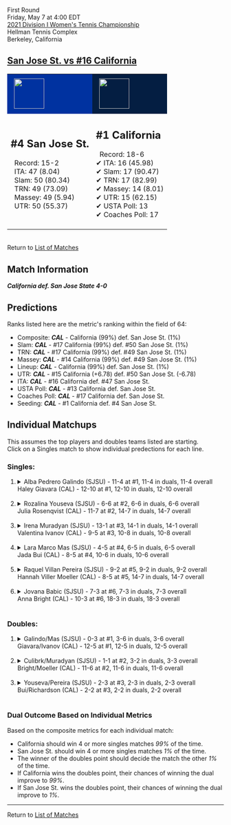 First Round  
Friday, May 7 at 4:00 EDT  
[2021 Division I Women's Tennis Championship](../index.md)  
Hellman Tennis Complex  
Berkeley, California  
## [San Jose St. vs #16 California](https://www.ncaa.com/game/5833650)  

<table><tr style="background-color: #d9d9d9 !important"><td style="background-color: #0032A0 !important"><img src="https://www.ncaa.com/sites/default/files/images/logos/schools/s/san-jose-st.70.png" width="70" height="70" style="padding: 8px;" /></td><td style="background-color: #041E42 !important"><img src="https://www.ncaa.com/sites/default/files/images/logos/schools/c/california.70.png" width="70" height="70" style="padding: 8px;" /></td></tr><tr>
<td>  

<h2>#4 San Jose St.</h2>  
&nbsp; Record: 15-2<br>  
&nbsp; ITA: 47 (8.04)<br>  
&nbsp; Slam: 50 (80.34)<br>  
&nbsp; TRN: 49 (73.09)<br>  
&nbsp; Massey: 49 (5.94)<br>  
&nbsp; UTR: 50 (55.37)<br>  
<br>  

</td>
<td>  

<h2>#1 California</h2>  
&nbsp; Record: 18-6<br>  
&#10004; ITA: 16 (45.98)<br>  
&#10004; Slam: 17 (90.47)<br>  
&#10004; TRN: 17 (82.99)<br>  
&#10004; Massey: 14 (8.01)<br>  
&#10004; UTR: 15 (62.15)<br>  
&#10004; USTA Poll: 13<br>  
&#10004; Coaches Poll: 17<br>  
<br>  

</td>
</tr></table>  


<br>Return to [List of Matches](../index.md)  

## Match Information  
***California def. San Jose State 4-0***  

## Predictions  

Ranks listed here are the metric's ranking within the field of 64:  
- Composite: ***CAL*** - California (99%) def. San Jose St. (1%)  
- Slam: ***CAL*** - #17 California (99%) def. #50 San Jose St. (1%)  
- TRN: ***CAL*** - #17 California (99%) def. #49 San Jose St. (1%)  
- Massey: ***CAL*** - #14 California (99%) def. #49 San Jose St. (1%)  
- Lineup: ***CAL*** - California (99%) def. San Jose St. (1%)  
- UTR: ***CAL*** - #15 California (+6.78) def. #50 San Jose St. (-6.78)  
- ITA: ***CAL*** - #16 California def. #47 San Jose St.  
- USTA Poll: ***CAL*** - #13 California def. San Jose St.  
- Coaches Poll: ***CAL*** - #17 California def. San Jose St.  
- Seeding: ***CAL*** - #1 California def. #4 San Jose St.  

## Individual Matchups  
This assumes the top players and doubles teams listed are starting.  
Click on a Singles match to show individual predections for each line.  

### Singles:  

<ol>
<li><details>
<summary markdown="span">Alba Pedrero Galindo (SJSU) - 11-4 at #1, 11-4 in duals, 11-4 overall<br>Haley Giavara (CAL) - 12-10 at #1, 12-10 in duals, 12-10 overall</summary>
<h4>Predictions</h4><ul>
<li>Composite: <b><i>CAL</i></b> - Giavara (90%) def. Galindo (10%)</li>  
<li>Slam: <b><i>CAL</i></b> - Giavara (93%) def. Galindo (7%)</li>  
<li>TRN: <b><i>CAL</i></b> - Giavara (95%) def. Galindo (5%)</li>  
<li>Massey: <b><i>CAL</i></b> - Giavara (79%) def. Galindo (21%)</li>  
<li>UTR: <b><i>CAL</i></b> - Giavara (91%) def. Galindo (9%)</li>  
<li>ITA: <b><i>CAL</i></b> - Giavara (18.44) def. Galindo (2.47)</li>  
</ul>
</details>&nbsp;</li>
<li><details>
<summary markdown="span">Rozalina Youseva (SJSU) - 6-6 at #2, 6-6 in duals, 6-6 overall<br>Julia Rosenqvist (CAL) - 11-7 at #2, 14-7 in duals, 14-7 overall</summary>
<h4>Predictions</h4><ul>
<li>Composite: <b><i>CAL</i></b> - Rosenqvist (96%) def. Youseva (4%)</li>  
<li>Slam: <b><i>CAL</i></b> - Rosenqvist (96%) def. Youseva (4%)</li>  
<li>TRN: <b><i>CAL</i></b> - Rosenqvist (97%) def. Youseva (3%)</li>  
<li>Massey: <b><i>CAL</i></b> - Rosenqvist (95%) def. Youseva (5%)</li>  
<li>UTR: <b><i>CAL</i></b> - Rosenqvist (98%) def. Youseva (2%)</li>  
<li>ITA: <b><i>CAL</i></b> - Rosenqvist (2.23) def. Youseva (1.67)</li>  
</ul>
</details>&nbsp;</li>
<li><details>
<summary markdown="span">Irena Muradyan (SJSU) - 13-1 at #3, 14-1 in duals, 14-1 overall<br>Valentina Ivanov (CAL) - 9-5 at #3, 10-8 in duals, 10-8 overall</summary>
<h4>Predictions</h4><ul>
<li>Composite: <b><i>CAL</i></b> - Ivanov (85%) def. Muradyan (15%)</li>  
<li>Slam: <b><i>CAL</i></b> - Ivanov (94%) def. Muradyan (6%)</li>  
<li>TRN: <b><i>CAL</i></b> - Ivanov (92%) def. Muradyan (8%)</li>  
<li>Massey: <b><i>CAL</i></b> - Ivanov (64%) def. Muradyan (36%)</li>  
<li>UTR: <b><i>CAL</i></b> - Ivanov (91%) def. Muradyan (9%)</li>  
<li>ITA: <b><i>SJSU</i></b> - Muradyan (3.64) def. Ivanov (1.97)</li>  
</ul>
</details>&nbsp;</li>
<li><details>
<summary markdown="span">Lara Marco Mas (SJSU) - 4-5 at #4, 6-5 in duals, 6-5 overall<br>Jada Bui (CAL) - 8-5 at #4, 10-6 in duals, 10-6 overall</summary>
<h4>Predictions</h4><ul>
<li>Composite: <b><i>CAL</i></b> - Bui (97%) def. Mas (3%)</li>  
<li>Slam: <b><i>CAL</i></b> - Bui (98%) def. Mas (2%)</li>  
<li>TRN: <b><i>CAL</i></b> - Bui (99%) def. Mas (1%)</li>  
<li>Massey: <b><i>CAL</i></b> - Bui (96%) def. Mas (4%)</li>  
<li>UTR: <b><i>CAL</i></b> - Bui (94%) def. Mas (6%)</li>  
<li>ITA: <b><i>CAL</i></b> - Bui (1.95) def. Mas (1.77)</li>  
</ul>
</details>&nbsp;</li>
<li><details>
<summary markdown="span">Raquel Villan Pereira (SJSU) - 9-2 at #5, 9-2 in duals, 9-2 overall<br>Hannah Viller Moeller (CAL) - 8-5 at #5, 14-7 in duals, 14-7 overall</summary>
<h4>Predictions</h4><ul>
<li>Composite: <b><i>CAL</i></b> - Moeller (96%) def. Pereira (4%)</li>  
<li>Slam: <b><i>CAL</i></b> - Moeller (98%) def. Pereira (2%)</li>  
<li>TRN: <b><i>CAL</i></b> - Moeller (98%) def. Pereira (2%)</li>  
<li>Massey: <b><i>CAL</i></b> - Moeller (90%) def. Pereira (10%)</li>  
<li>UTR: <b><i>CAL</i></b> - Moeller (99%) def. Pereira (1%)</li>  
<li>ITA: <b><i>SJSU</i></b> - Pereira (3.01) def. Moeller (1.79)</li>  
</ul>
</details>&nbsp;</li>
<li><details>
<summary markdown="span">Jovana Babic (SJSU) - 7-3 at #6, 7-3 in duals, 7-3 overall<br>Anna Bright (CAL) - 10-3 at #6, 18-3 in duals, 18-3 overall</summary>
<h4>Predictions</h4><ul>
<li>Composite: <b><i>CAL</i></b> - Bright (98%) def. Babic (2%)</li>  
<li>Slam: <b><i>CAL</i></b> - Bright (99%) def. Babic (1%)</li>  
<li>TRN: <b><i>CAL</i></b> - Bright (99%) def. Babic (1%)</li>  
<li>Massey: <b><i>CAL</i></b> - Bright (98%) def. Babic (2%)</li>  
<li>UTR: <b><i>CAL</i></b> - Bright (97%) def. Babic (3%)</li>  
<li>ITA: <b><i>CAL</i></b> - Bright (2.79) def. Babic (2.68)</li>  
</ul>
</details>&nbsp;</li>
</ol>

### Doubles:  

<ol>
<li><details>
<summary markdown="span">Galindo/Mas (SJSU) - 0-3 at #1, 3-6 in duals, 3-6 overall<br>Giavara/Ivanov (CAL) - 12-5 at #1, 12-5 in duals, 12-5 overall</summary>
<br>Sorry, we don't have any metrics for this match
</details>&nbsp;</li>
<li><details>
<summary markdown="span">Culibrk/Muradyan (SJSU) - 1-1 at #2, 3-2 in duals, 3-3 overall<br>Bright/Moeller (CAL) - 11-6 at #2, 11-6 in duals, 11-6 overall</summary>
<br>Sorry, we don't have any metrics for this match
</details>&nbsp;</li>
<li><details>
<summary markdown="span">Youseva/Pereira (SJSU) - 2-3 at #3, 2-3 in duals, 2-3 overall<br>Bui/Richardson (CAL) - 2-2 at #3, 2-2 in duals, 2-2 overall</summary>
<br>Sorry, we don't have any metrics for this match
</details>&nbsp;</li>
</ol>

### Dual Outcome Based on Individual Metrics  
  
Based on the composite metrics for each individual match:  
- California should win 4 or more singles matches *99%* of the time.  
- San Jose St. should win 4 or more singles matches *1%* of the time.  
- The winner of the doubles point should decide the match the other *1%* of the time.  
- If California wins the doubles point, their chances of winning the dual improve to *99%*.  
- If San Jose St. wins the doubles point, their chances of winning the dual improve to *1%*.  
  
------

Return to [List of Matches](../index.md)  
